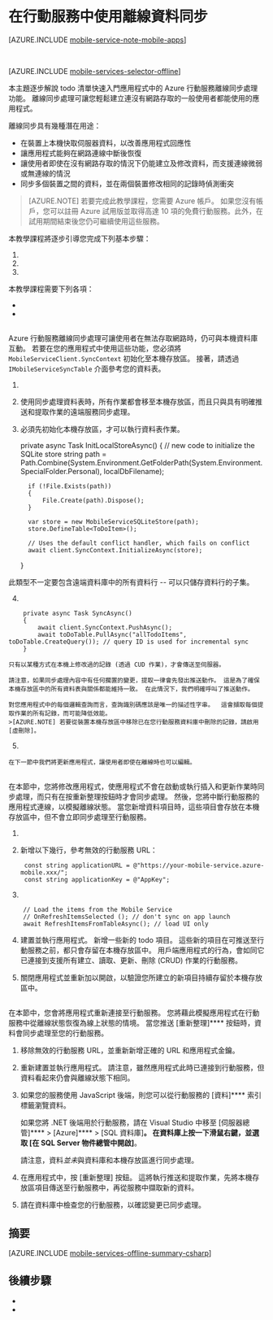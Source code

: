 <properties
    pageTitle="在行動服務中使用離線資料 (Xamarin Android) | Microsoft Azure"
    description="了解如何使用 Azure 行動服務快處和徒步 Xamarin Android 應用程式中的離線資料"
    documentationCenter="xamarin"
    authors="lindydonna"
    editor="wesmc"
    manager="dwrede"
    services="mobile-services"/>

<tags
    ms.service="mobile-services"
    ms.workload="mobile"
    ms.tgt_pltfrm="mobile-xamarin-android"
    ms.devlang="dotnet"
    ms.topic="article"
    ms.date="12/07/2015"
    ms.author="donnam"/>


# 在行動服務中使用離線資料同步

[AZURE.INCLUDE [mobile-service-note-mobile-apps](../../includes/mobile-services-note-mobile-apps.md)]

&nbsp;


[AZURE.INCLUDE [mobile-services-selector-offline](../../includes/mobile-services-selector-offline.md)]

本主題逐步解說 todo 清單快速入門應用程式中的 Azure 行動服務離線同步處理功能。 離線同步處理可讓您輕鬆建立連沒有網路存取的一般使用者都能使用的應用程式。

離線同步具有幾種潛在用途：

* 在裝置上本機快取伺服器資料，以改善應用程式回應性
* 讓應用程式能夠在網路連線中斷後恢復
* 讓使用者即使在沒有網路存取的情況下仍能建立及修改資料，而支援連線微弱或無連線的情況
* 同步多個裝置之間的資料，並在兩個裝置修改相同的記錄時偵測衝突

>[AZURE.NOTE] 若要完成此教學課程，您需要 Azure 帳戶。 如果您沒有帳戶，您可以註冊 Azure 試用版並取得高達 10 項的免費行動服務。此外，在試用期間結束後您仍可繼續使用這些服務。
>
> 

本教學課程將逐步引導您完成下列基本步驟：

1. 
2. 
3. 

本教學課程需要下列各項：

* 
* 

## 

Azure 行動服務離線同步處理可讓使用者在無法存取網路時，仍可與本機資料庫互動。 若要在您的應用程式中使用這些功能，您必須將 `MobileServiceClient.SyncContext` 初始化至本機存放區。 接著，請透過 `IMobileServiceSyncTable` 介面參考您的資料表。


1. 

2. 使用同步處理資料表時，所有作業都會移至本機存放區，而且只與具有明確推送和提取作業的遠端服務同步處理。

    

3. 必須先初始化本機存放區，才可以執行資料表作業。

     private async Task InitLocalStoreAsync()
     {
         // new code to initialize the SQLite store
         string path = Path.Combine(System.Environment.GetFolderPath(System.Environment.SpecialFolder.Personal), localDbFilename);
    
         if (!File.Exists(path))
         {
             File.Create(path).Dispose();
         }
    
         var store = new MobileServiceSQLiteStore(path);
         store.DefineTable<ToDoItem>();
    
         // Uses the default conflict handler, which fails on conflict
         await client.SyncContext.InitializeAsync(store);
     }

 

 此類型不一定要包含遠端資料庫中的所有資料行 -- 可以只儲存資料行的子集。

 

4. 

        private async Task SyncAsync()
        {
            await client.SyncContext.PushAsync();
            await toDoTable.PullAsync("allTodoItems", toDoTable.CreateQuery()); // query ID is used for incremental sync
        }

    只有以某種方式在本機上修改過的記錄 (透過 CUD 作業)，才會傳送至伺服器。

    請注意，如果同步處理內容中有任何擱置的變更，提取一律會先發出推送動作。 這是為了確保本機存放區中的所有資料表與關係都能維持一致。 在此情況下，我們明確呼叫了推送動作。

    對您應用程式中的每個邏輯查詢而言，查詢識別碼應該是唯一的描述性字串。  這會擷取每個提取作業的所有記錄，而可能降低效能。
    >[AZURE.NOTE] 若要從裝置本機存放區中移除已在您行動服務資料庫中刪除的記錄，請啟用 [虛刪除]。

    

5. 

    在下一節中我們將更新應用程式，讓使用者即使在離線時也可以編輯。

## 

在本節中，您將修改應用程式，使應用程式不會在啟動或執行插入和更新作業時同步處理，而只有在按重新整理按鈕時才會同步處理。 然後，您將中斷行動服務的應用程式連線，以模擬離線狀態。 當您新增資料項目時，這些項目會存放在本機存放區中，但不會立即同步處理至行動服務。

1. 

2. 新增以下幾行，參考無效的行動服務 URL：

        const string applicationURL = @"https://your-mobile-service.azure-mobile.xxx/";
        const string applicationKey = @"AppKey";

3. 

        // Load the items from the Mobile Service
        // OnRefreshItemsSelected (); // don't sync on app launch
        await RefreshItemsFromTableAsync(); // load UI only

4. 建置並執行應用程式。 新增一些新的 todo 項目。 這些新的項目在可推送至行動服務之前，都只會存留在本機存放區中。 用戶端應用程式的行為，會如同它已連接到支援所有建立、讀取、更新、刪除 (CRUD) 作業的行動服務。

5. 關閉應用程式並重新加以開啟，以驗證您所建立的新項目持續存留於本機存放區中。

## 

在本節中，您會將應用程式重新連接至行動服務。 您將藉此模擬應用程式在行動服務中從離線狀態恢復為線上狀態的情境。 當您推送 [重新整理]**** 按鈕時，資料會同步處理至您的行動服務。

1. 移除無效的行動服務 URL，並重新新增正確的 URL 和應用程式金鑰。

2. 重新建置並執行應用程式。 請注意，雖然應用程式此時已連接到行動服務，但資料看起來仍會與離線狀態下相同。

3. 如果您的服務使用 JavaScript 後端，則您可以從行動服務的 [資料]**** 索引標籤瀏覽資料。

    如果您將 .NET 後端用於行動服務，請在 Visual Studio 中移至 [伺服器總管]**** > [Azure]**** > [SQL 資料庫]****。 在資料庫上按一下滑鼠右鍵，並選取 [在 SQL Server 物件總管中開啟]****。

    請注意，資料*並未*與資料庫和本機存放區進行同步處理。

4. 在應用程式中，按 [重新整理] 按鈕。  這將執行推送和提取作業，先將本機存放區項目傳送至行動服務中，再從服務中擷取新的資料。

5. 請在資料庫中檢查您的行動服務，以確認變更已同步處理。

## 摘要

[AZURE.INCLUDE [mobile-services-offline-summary-csharp](../../includes/mobile-services-offline-summary-csharp.md)]

## 後續步驟

* 

* 







[review the mobile services sync code]: #review-offline 
[update the sync behavior of the app]: #update-sync 
[update the app to reconnect your mobile service]: #update-online-app 
[handling conflicts with offline support for mobile services]: mobile-services-windows-store-dotnet-handling-conflicts-offline-data.md 
[get started with mobile services]: mobile-services-android-get-started.md 
[how to use the xamarin component client for azure mobile services]: partner-xamarin-mobile-services-how-to-use-client-library.md 
[soft delete]: mobile-services-using-soft-delete.md 
[mobile services sdk nuget]: http://www.nuget.org/packages/WindowsAzure.MobileServices/1.3.0 
[sqlite store nuget]: http://www.nuget.org/packages/WindowsAzure.MobileServices.SQLiteStore/1.0.0 
[xamarin studio]: http://xamarin.com/download 
[xamarin extension]: http://xamarin.com/visual-studio 
[nuget addin for xamarin]: https://github.com/mrward/monodevelop-nuget-addin 
[azure classic portal]: https://manage.windowsazure.com 


